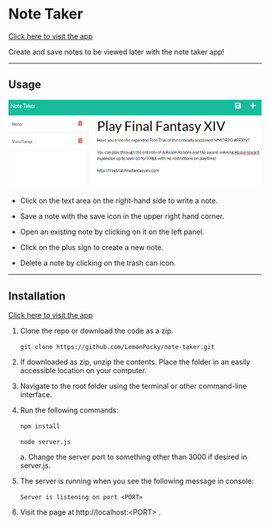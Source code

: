 # Note Taker

[Click here to visit the app](https://note-taker-lh19072021.herokuapp.com/)

Create and save notes to be viewed later with the note taker app!

---

## Usage

![Note Taker screenshot](images/note-taker-demo.png)

- Click on the text area on the right-hand side to write a note. 

- Save a note with the save icon in the upper right hand corner. 

- Open an existing note by clicking on it on the left panel. 

- Click on the plus sign to create a new note. 

- Delete a note by clicking on the trash can icon.

---

## Installation

[Click here to visit the app](https://note-taker-lh19072021.herokuapp.com/)

1. Clone the repo or download the code as a zip.
   
    `git clone https://github.com/LemonPocky/note-taker.git`

2. If downloaded as zip, unzip the contents. Place the folder in an easily accessible location on your computer.
   
3. Navigate to the root folder using the terminal or other command-line interface.

4. Run the following commands:
   
   `npm install`

   `node server.js`

    a. Change the server port to something other than 3000 if desired in server.js.
5. The server is running when you see the following message in console: 
   
   `Server is listening on port <PORT>`

6. Visit the page at http://localhost:\<PORT> .

